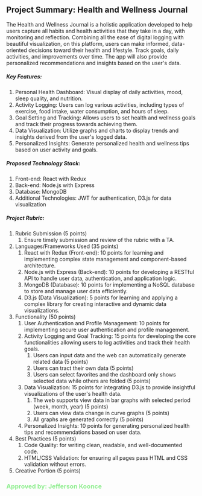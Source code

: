 Project Summary: Health and Wellness Journal
--------------------------------------------
The Health and Wellness Journal is a holistic application developed to help users capture all habits and health 
activities that they take in a day, with monitoring and reflection. Combining all the ease of digital logging with 
beautiful visualization, on this platform, users can make informed, data-oriented decisions toward their health and 
lifestyle. Track goals, daily activities, and improvements over time. The app will also provide personalized 
recommendations and insights based on the user's data.

##### Key Features:
1. Personal Health Dashboard: Visual display of daily activities, mood, sleep quality, and nutrition.
2. Activity Logging: Users can log various activities, including types of exercise, food intake, water consumption, and hours of sleep.
3. Goal Setting and Tracking: Allows users to set health and wellness goals and track their progress towards achieving them.
4. Data Visualization: Utilize graphs and charts to display trends and insights derived from the user's logged data.
5. Personalized Insights: Generate personalized health and wellness tips based on user activity and goals.

##### Proposed Technology Stack:
1. Front-end: React with Redux 
2. Back-end: Node.js with Express 
3. Database: MongoDB 
4. Additional Technologies: JWT for authentication, D3.js for data visualization

##### Project Rubric:
1.	Rubric Submission (5 points)
      1. Ensure timely submission and review of the rubric with a TA.
2.	Languages/Frameworks Used (35 points)
      1. React with Redux (Front-end): 10 points for learning and implementing complex state management and component-based architecture.
      2. Node.js with Express (Back-end): 10 points for developing a RESTful API to handle user data, authentication, and application logic.
      3. MongoDB (Database): 10 points for implementing a NoSQL database to store and manage user data efficiently.
      4. D3.js (Data Visualization): 5 points for learning and applying a complex library for creating interactive and dynamic data visualizations.
3.	Functionality (50 points)
      1. User Authentication and Profile Management: 10 points for implementing secure user authentication and profile management.
      2. Activity Logging and Goal Tracking: 15 points for developing the core functionalities allowing users to log activities and track their health goals.
         1. Users can input data and the web can automatically generate related data (5 points)
         2. Users can tract their own data (5 points)
         3. Users can select favorites and the dashboard only shows selected data while others are folded (5 points)
      3. Data Visualization: 15 points for integrating D3.js to provide insightful visualizations of the user's health data.
         1. The web supports view data in bar graphs with selected period (week, month, year) (5 points)
         2. Users can view data change in curve graphs (5 points)
         3. All graphs are generated correctly (5 points)
      4. Personalized Insights: 10 points for generating personalized health tips and recommendations based on user data.
4.	Best Practices (5 points)
      1. Code Quality: for writing clean, readable, and well-documented code.
      2. HTML/CSS Validation: for ensuring all pages pass HTML and CSS validation without errors.
5.	Creative Portion (5 points)

### <font color = "lightgreen"> Approved by: Jefferson Koonce </font>

